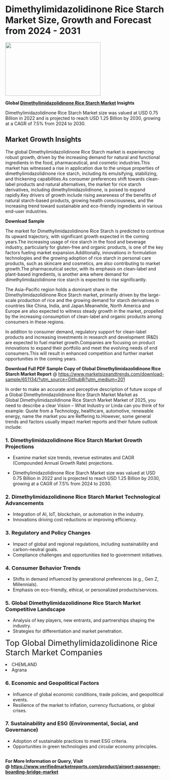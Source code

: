 <H1>Dimethylimidazolidinone Rice Starch Market Size, Growth and Forecast from 2024 - 2031</H1><img class="aligncenter size-medium wp-image-584254" src="https://thirdeyenews.in/wp-content/uploads/2024/09/Global-Market-Research-300x168.jpeg" alt="" width="300" height="168" /><p><strong>Global&nbsp;<a href="https://www.marketsizeandtrends.com/download-sample/651134/?utm_source=Github8j?utm_medium=201">Dimethylimidazolidinone Rice Starch Market</a> Insights</strong></p><p>Dimethylimidazolidinone Rice Starch Market size was valued at USD 0.75 Billion in 2022 and is projected to reach USD 1.25 Billion by 2030, growing at a CAGR of 7.5% from 2024 to 2030.</p><p><h2>Market Growth Insights</h2> <p>The global Dimethylimidazolidinone Rice Starch market is experiencing robust growth, driven by the increasing demand for natural and functional ingredients in the food, pharmaceutical, and cosmetic industries.This market has witnessed a rise in application due to the unique properties of dimethylimidazolidinone rice starch, including its emulsifying, stabilizing, and thickening capabilities.As consumer preferences shift towards clean-label products and natural alternatives, the market for rice starch derivatives, including dimethylimidazolidinone, is poised to expand rapidly.Key drivers of growth include rising awareness of the benefits of natural starch-based products, growing health consciousness, and the increasing trend toward sustainable and eco-friendly ingredients in various end-user industries.</p> <p><strong>Download Sample</strong></p> <p>The market for Dimethylimidazolidinone Rice Starch is predicted to continue its upward trajectory, with significant growth expected in the coming years.The increasing usage of rice starch in the food and beverage industry, particularly for gluten-free and organic products, is one of the key factors fueling market expansion.Additionally, innovations in formulation technologies and the growing adoption of rice starch in personal care products, such as skincare and cosmetics, are also contributing to market growth.The pharmaceutical sector, with its emphasis on clean-label and plant-based ingredients, is another area where demand for dimethylimidazolidinone rice starch is expected to rise significantly.</p> <p>The Asia-Pacific region holds a dominant share in the Dimethylimidazolidinone Rice Starch market, primarily driven by the large-scale production of rice and the growing demand for starch derivatives in countries like China, India, and Japan.Meanwhile, North America and Europe are also expected to witness steady growth in the market, propelled by the increasing consumption of clean-label and organic products among consumers in these regions.</p> <p>In addition to consumer demand, regulatory support for clean-label products and increasing investments in research and development (R&D) are expected to fuel market growth.Companies are focusing on product innovations to expand their portfolio and meet the evolving needs of end consumers.This will result in enhanced competition and further market opportunities in the coming years.</p> <p><span class=""><strong>Download Full PDF Sample Copy of Global Dimethylimidazolidinone Rice Starch Market Report</strong> @ <a href="https://www.marketsizeandtrends.com/download-sample/651134/?utm_source=Github8j?utm_medium=201" target="_blank">https://www.marketsizeandtrends.com/download-sample/651134/?utm_source=Github8j?utm_medium=201</a></span></p><p>In order to make an accurate and perceptive description of future scope of a Global&nbsp;Dimethylimidazolidinone Rice Starch Market Market as Global&nbsp;Dimethylimidazolidinone Rice Starch Market Market of 2025, you need to describe a clear Vision &ndash; What Industry or Linda can you think of for example: Quote from a Technology, healthcare, automotive, renewable energy, name the market you are Reffering to.However, some general trends and factors usually impact market reports and their future outlook include:</p><h3>1.&nbsp;<strong>Dimethylimidazolidinone Rice Starch Market Growth Projections</strong></h3><ul><li>Examine market size trends, revenue estimates and CAGR (Compounded Annual Growth Rate) projections.</li><li><p>Dimethylimidazolidinone Rice Starch Market size was valued at USD 0.75 Billion in 2022 and is projected to reach USD 1.25 Billion by 2030, growing at a CAGR of 7.5% from 2024 to 2030.</p></li></ul><h3>2.&nbsp;<strong>Dimethylimidazolidinone Rice Starch Market Technological Advancements</strong></h3><ul><li>Integration of AI, IoT, blockchain, or automation in the industry.</li><li>Innovations driving cost reductions or improving efficiency.</li></ul><h3>3.&nbsp;<strong>Regulatory and Policy Changes</strong></h3><ul><li>Impact of global and regional regulations, including sustainability and carbon-neutral goals.</li><li>Compliance challenges and opportunities tied to government initiatives.</li></ul><h3>4.&nbsp;<strong>Consumer Behavior Trends</strong></h3><ul><li>Shifts in demand influenced by generational preferences (e.g., Gen Z, Millennials).</li><li>Emphasis on eco-friendly, ethical, or personalized products/services.</li></ul><h3>5.&nbsp;<strong>Global Dimethylimidazolidinone Rice Starch Market Competitive Landscape</strong></h3><ul><li>Analysis of key players, new entrants, and partnerships shaping the industry.</li><li>Strategies for differentiation and market penetration.</li></ul><p data-pm-slice="1 1 []"><span style="color: inherit; font-family: inherit; font-size: 25px;">Top Global Dimethylimidazolidinone Rice Starch Market Companies</span></p><div class="" data-test-id=""><p><li>CHEMLAND</li><li> Agrana</li></p></div><h3>6.&nbsp;<strong>Economic and Geopolitical Factors</strong></h3><ul><li>Influence of global economic conditions, trade policies, and geopolitical events.</li><li>Resilience of the market to inflation, currency fluctuations, or global crises.</li></ul><h3>7.&nbsp;<strong>Sustainability and ESG (Environmental, Social, and Governance)</strong></h3><ul><li>Adoption of sustainable practices to meet ESG criteria.</li><li>Opportunities in green technologies and circular economy principles.</li></ul><h2><strong style="font-size: 14px;">For More Information or Query, Visit @&nbsp;</strong><a style="background-color: #ffffff; font-size: 14px;" href="https://www.marketsizeandtrends.com/report/dimethylimidazolidinone-rice-starch-market/" target="_blank">https://www.verifiedmarketreports.com/product/airport-passenger-boarding-bridge-market</a></h2>